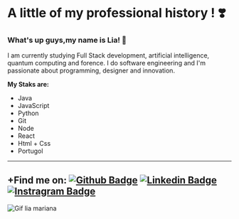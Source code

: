 # A little of my professional history ! ❣️

### What's up guys,my name is Lia! 👋 

I am currently studying Full Stack development, artificial intelligence, quantum computing and forence. I do software engineering and I'm passionate about programming, designer and innovation.

__My Staks are:__
* Java
* JavaScript                                                               
* Python
* Git
* Node
* React
* Html + Css
* Portugol

---
**+Find me on:**
[![Github Badge](https://img.shields.io/badge/-Github-000?style=flat-square&logo=Github&logoColor=white&link=https://github.com/EngMarianaBrito)](https://github.com/EngMarianaBrito)
[![Linkedin Badge](https://img.shields.io/badge/-LinkedIn-blue?style=flat-square&logo=Linkedin&logoColor=white&link=https://www.linkedin.com/in/ʟɪᴀ-ᴍᴀʀɪᴀɴᴀ-b105541a8)](https://www.linkedin.com/in/ʟɪᴀ-ᴍᴀʀɪᴀɴᴀ-b105541a8)
[![Instragram Badge](https://img.shields.io/badge/-Instagram-3f729b?style=flat-square&labelColor=3f729b&logo=Instagram&logoColor=white&link=https://instagram.com/liamarianab.dev?igshid=18z5t37bme6y0)](https://instagram.com/liamarianab.dev?igshid=18z5t37bme6y0)
---

![Gif lia mariana](https://media.giphy.com/media/ksjExXqgrmcrwKEtrn/giphy.gif)


